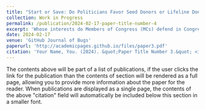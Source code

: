 ```yaml
---
title: "Start or Save: Do Politicians Favor Seed Donors or Lifeline Donors?"
collection: Work in Progress
permalink: /publication/2024-02-17-paper-title-number-4
excerpt: 'Whose interests do Members of Congress (MCs) defend in Congress? I compare politicians' speech patterns advocating for their seed donors, lifeline donors (i.e., largest donor during their most competitive election), and constituents' interests to determine which they prioritize most throughout their careers.'
date: 2024-02-17
venue: 'GitHub Journal of Bugs'
paperurl: 'http://academicpages.github.io/files/paper3.pdf'
citation: 'Your Name, You. (2024). &quot;Paper Title Number 3.&quot; <i>GitHub Journal of Bugs</i>. 1(3).'
---
```


The contents above will be part of a list of publications, if the user clicks the link for the publication than the contents of section will be rendered as a full page, allowing you to provide more information about the paper for the reader. When publications are displayed as a single page, the contents of the above "citation" field will automatically be included below this section in a smaller font.
